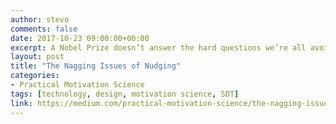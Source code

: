 ```yaml
---
author: stevo
comments: false
date: 2017-10-23 09:00:00+00:00
excerpt: A Nobel Prize doesn’t answer the hard questions we’re all avoiding about nudging.
layout: post
title: "The Nagging Issues of Nudging"
categories:
- Practical Motivation Science
tags: [technology, design, motivation science, SDT]
link: https://medium.com/practical-motivation-science/the-nagging-issues-of-nudging-f0af3a8f8b5
---
```

